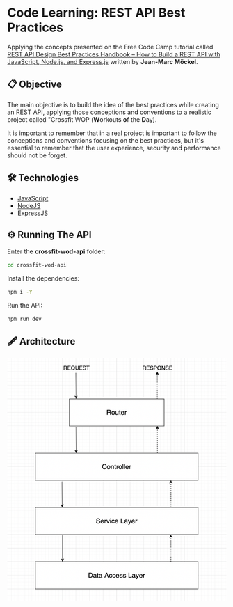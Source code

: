 # Code Learning: REST API Best Practices

Applying the concepts presented on the Free Code Camp tutorial called [REST API Design Best Practices Handbook – How to Build a REST API with JavaScript, Node.js, and Express.js](https://www.freecodecamp.org/news/rest-api-design-best-practices-build-a-rest-api/) written by **Jean-Marc Möckel**.

## 📋 Objective

The main objective is to build the idea of the best practices while creating an REST API, applying those conceptions and conventions to a realistic project called "Crossfit WOP (**W**orkouts **o**f the **D**ay).

It is important to remember that in a real project is important to follow the conceptions and conventions focusing on the best practices, but it's essential to remember that the user experience, security and performance should not be forget.

## 🛠️ Technologies

- [JavaScript](https://www.javascript.com)
- [NodeJS](https://nodejs.org/en)
- [ExpressJS](https://expressjs.com)

## ⚙️ Running The API

Enter the **crossfit-wod-api** folder:

```bash
cd crossfit-wod-api
```

Install the dependencies:

```bash
npm i -Y
```

Run the API:

```bash
npm run dev
```

## 🖋️ Architecture

![Architecture Design Made by Jean](doc-resources/architecture.png)
